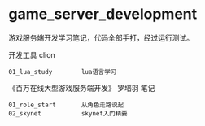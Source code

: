 # game_server_development

游戏服务端开发学习笔记，代码全部手打，经过运行测试。

开发工具 clion

```
01_lua_study        lua语言学习
```

《百万在线大型游戏服务端开发》 罗培羽 笔记

```
01_role_start       从角色走路说起
02_skynet           skynet入门精要
```
